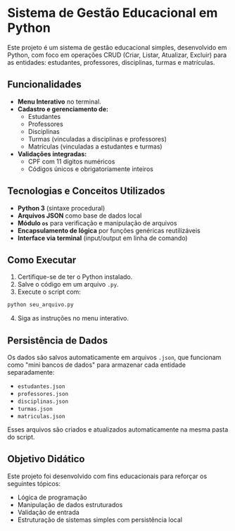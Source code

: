 # Sistema de Gestão Educacional em Python

Este projeto é um sistema de gestão educacional simples, desenvolvido em Python, com foco em operações CRUD (Criar, Listar, Atualizar, Excluir) para as entidades: estudantes, professores, disciplinas, turmas e matrículas.

## Funcionalidades

- **Menu Interativo** no terminal.
- **Cadastro e gerenciamento de:**
  - Estudantes
  - Professores
  - Disciplinas
  - Turmas (vinculadas a disciplinas e professores)
  - Matrículas (vinculadas a estudantes e turmas)
- **Validações integradas:**
  - CPF com 11 dígitos numéricos
  - Códigos únicos e obrigatoriamente inteiros

## Tecnologias e Conceitos Utilizados

- **Python 3** (sintaxe procedural)
- **Arquivos JSON** como base de dados local
- **Módulo `os`** para verificação e manipulação de arquivos
- **Encapsulamento de lógica** por funções genéricas reutilizáveis
- **Interface via terminal** (input/output em linha de comando)

## Como Executar

1. Certifique-se de ter o Python instalado.
2. Salve o código em um arquivo `.py`.
3. Execute o script com:

```bash
python seu_arquivo.py
```

4. Siga as instruções no menu interativo.

## Persistência de Dados

Os dados são salvos automaticamente em arquivos `.json`, que funcionam como "mini bancos de dados" para armazenar cada entidade separadamente:

- `estudantes.json`
- `professores.json`
- `disciplinas.json`
- `turmas.json`
- `matriculas.json`

Esses arquivos são criados e atualizados automaticamente na mesma pasta do script.

## Objetivo Didático

Este projeto foi desenvolvido com fins educacionais para reforçar os seguintes tópicos:

- Lógica de programação
- Manipulação de dados estruturados
- Validação de entrada
- Estruturação de sistemas simples com persistência local